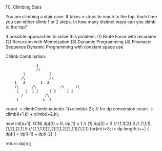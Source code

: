 70. Climbing Stais

You are climbing a stair case. It takes n steps to reach to the top.
Each time you can either climb 1 or 2 steps. In how many distinct ways can you climb to the top?

3 possible approaches to solve this problem.
(1) Brute Force with recursion
(2) Recursion with Memoization
(3) Dynamic Programming 
(4) Fibonacci Sequence   Dynamic Programming with constant space use 

Clilmb Combination:

			      1
			      /\
		    1      	 	2
		   /\			/\
		1	2		1  2
		/\      /\     	     /\     /\
	     1	 2	1 2	    1 2     1 2
           /		  /\	
         1 	         1  2

count -> climbCombination(n-1)+climb(n-2); // for dp conversion
count -> climb(i+1,k) + climb(i+2,k);

new int[n+1];
O(N)
dp[0] = 0;
dp[1] = 1 // [1]
dp[2] = 2 // [1,1][2]
3 // [1,1,1],[1,2],[2,1] 
5 // [1,1,1,1][2,2][1,1,2][2,1,1][1,2,1]
for(int i=3; i< dp.length;i++)
{
	dp[i] = dp[i-1] + dp[i-2];
}

return dp[n];
